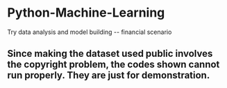 # Python-Machine-Learning
Try data analysis and model building -- financial scenario

## Since making the dataset used public involves the copyright problem, the codes shown cannot run properly. They are just for demonstration.
